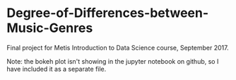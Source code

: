 # Degree-of-Differences-between-Music-Genres

Final project for Metis Introduction to Data Science course, September 2017.

Note: the bokeh plot isn't showing in the jupyter notebook on github, so I have included it as a separate file.
